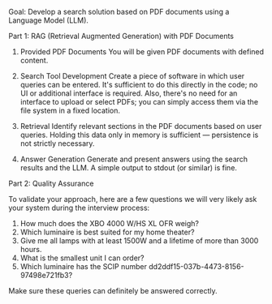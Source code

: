 Goal:
Develop a search solution based on PDF documents using a Language Model (LLM).

Part 1: RAG (Retrieval Augmented Generation) with PDF Documents

1. Provided PDF Documents
   You will be given PDF documents with defined content.

2. Search Tool Development
   Create a piece of software in which user queries can be entered. It's sufficient to do this directly in the code; no UI or additional interface is required. Also, there's no need for an interface to upload or select PDFs; you can simply access them via the file system in a fixed location.

3. Retrieval
   Identify relevant sections in the PDF documents based on user queries. Holding this data only in memory is sufficient — persistence is not strictly necessary.

4. Answer Generation
   Generate and present answers using the search results and the LLM. A simple output to stdout (or similar) is fine.

Part 2: Quality Assurance

To validate your approach, here are a few questions we will very likely ask your system during the interview process:

1. How much does the XBO 4000 W/HS XL OFR weigh?
2. Which luminaire is best suited for my home theater?
3. Give me all lamps with at least 1500W and a lifetime of more than 3000 hours.
4. What is the smallest unit I can order?
5. Which luminaire has the SCIP number dd2ddf15-037b-4473-8156-97498e721fb3?

Make sure these queries can definitely be answered correctly.